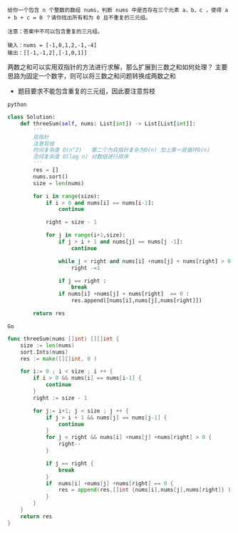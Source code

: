     给你一个包含 n 个整数的数组 nums，判断 nums 中是否存在三个元素 a，b，c ，使得 a + b + c = 0 ？请你找出所有和为 0 且不重复的三元组。

    注意：答案中不可以包含重复的三元组。

    输入：nums = [-1,0,1,2,-1,-4]
    输出：[[-1,-1,2],[-1,0,1]]
    
    
两数之和可以实用双指针的方法进行求解，那么扩展到三数之和如何处理？
主要思路为固定一个数字，则可以将三数之和问题转换成两数之和
* 题目要求不能包含重复的三元组，因此要注意剪枝

`python`
```python 
class Solution:
    def threeSum(self, nums: List[int]) -> List[List[int]]:
        '''
        双指针 
        注意剪枝
        时间复杂度 O(n^2)   第二个为双指针复杂为O(n) 加上第一层循环O(n)
        空间复杂度 O(log n) 对数组进行排序
        '''
        res = []
        nums.sort()
        size = len(nums)

        for i in range(size):
            if i > 0 and nums[i] == nums[i-1]:
                continue 

            right = size - 1 

            for j in range(i+1,size):
                if j > i + 1 and nums[j] == nums[j -1]:
                    continue 

                while j < right and nums[i] +nums[j] + nums[right] > 0 :
                    right -=1 

                if j == right :
                    break 
                if nums[i] +nums[j] + nums[right]  == 0 :
                    res.append([nums[i],nums[j],nums[right]])

        return res 


```

`Go`

```Go
func threeSum(nums []int) [][]int {
    size := len(nums)
    sort.Ints(nums)
    res := make([][]int, 0 )

    for i:= 0 ; i < size ; i ++ {
        if i > 0 && nums[i] == nums[i-1] {
            continue 
        }
        right := size - 1

        for j:= i+1; j < size ; j ++ {
            if j > i + 1 && nums[j] == nums[j-1] {
                continue 
            }
            for j < right && nums[i] +nums[j] +nums[right] > 0 {
                right--
            } 

            if j == right {
                break
            }
            if  nums[i] +nums[j] +nums[right] == 0 {
                res = append(res,[]int {nums[i],nums[j],nums[right]} )
            }
        }
    }
    return res 
}
```
